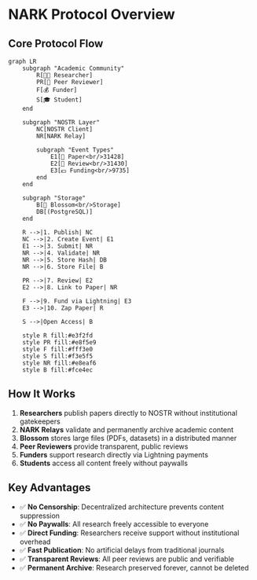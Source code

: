 # NARK Protocol Overview

## Core Protocol Flow

```mermaid
graph LR
    subgraph "Academic Community"
        R[👨‍🔬 Researcher]
        PR[👥 Peer Reviewer]
        F[💰 Funder]
        S[🎓 Student]
    end

    subgraph "NOSTR Layer"
        NC[NOSTR Client]
        NR[NARK Relay]
        
        subgraph "Event Types"
            E1[📄 Paper<br/>31428]
            E2[📝 Review<br/>31430]
            E3[💵 Funding<br/>9735]
        end
    end

    subgraph "Storage"
        B[🌸 Blossom<br/>Storage]
        DB[(PostgreSQL)]
    end

    R -->|1. Publish| NC
    NC -->|2. Create Event| E1
    E1 -->|3. Submit| NR
    NR -->|4. Validate| NR
    NR -->|5. Store Hash| DB
    NR -->|6. Store File| B
    
    PR -->|7. Review| E2
    E2 -->|8. Link to Paper| NR
    
    F -->|9. Fund via Lightning| E3
    E3 -->|10. Zap Paper| R
    
    S -->|Open Access| B
    
    style R fill:#e3f2fd
    style PR fill:#e8f5e9
    style F fill:#fff3e0
    style S fill:#f3e5f5
    style NR fill:#e8eaf6
    style B fill:#fce4ec
```

## How It Works

1. **Researchers** publish papers directly to NOSTR without institutional gatekeepers
2. **NARK Relays** validate and permanently archive academic content
3. **Blossom** stores large files (PDFs, datasets) in a distributed manner
4. **Peer Reviewers** provide transparent, public reviews
5. **Funders** support research directly via Lightning payments
6. **Students** access all content freely without paywalls

## Key Advantages

- ✅ **No Censorship**: Decentralized architecture prevents content suppression
- ✅ **No Paywalls**: All research freely accessible to everyone
- ✅ **Direct Funding**: Researchers receive support without institutional overhead
- ✅ **Fast Publication**: No artificial delays from traditional journals
- ✅ **Transparent Reviews**: All peer reviews are public and verifiable
- ✅ **Permanent Archive**: Research preserved forever, cannot be deleted